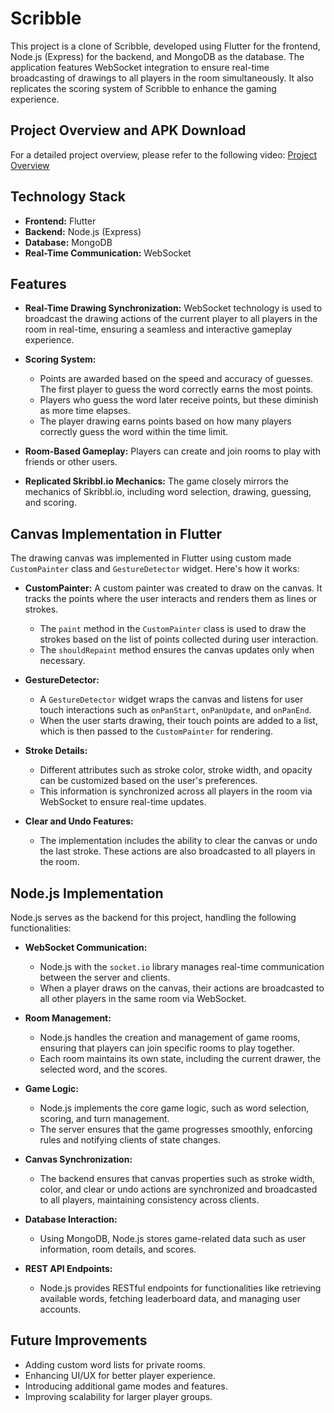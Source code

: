 # Scribble

This project is a clone of Scribble, developed using Flutter for the frontend, Node.js (Express) for the backend, and MongoDB as the database. The application features WebSocket integration to ensure real-time broadcasting of drawings to all players in the room simultaneously. It also replicates the scoring system of Scribble to enhance the gaming experience.

## Project Overview and APK Download

For a detailed project overview, please refer to the following video: [Project Overview](https://drive.google.com/file/d/1ZdWTcAfCYSkXKO5x-fQZcOcdsRgwWxMO/view?usp=sharing)

## Technology Stack

- **Frontend:** Flutter
- **Backend:** Node.js (Express)
- **Database:** MongoDB
- **Real-Time Communication:** WebSocket

## Features

- **Real-Time Drawing Synchronization:** WebSocket technology is used to broadcast the drawing actions of the current player to all players in the room in real-time, ensuring a seamless and interactive gameplay experience.

- **Scoring System:**
  - Points are awarded based on the speed and accuracy of guesses. The first player to guess the word correctly earns the most points.
  - Players who guess the word later receive points, but these diminish as more time elapses.
  - The player drawing earns points based on how many players correctly guess the word within the time limit.

- **Room-Based Gameplay:** Players can create and join rooms to play with friends or other users.

- **Replicated Skribbl.io Mechanics:** The game closely mirrors the mechanics of Skribbl.io, including word selection, drawing, guessing, and scoring.

## Canvas Implementation in Flutter

The drawing canvas was implemented in Flutter using custom made `CustomPainter` class and `GestureDetector` widget. Here's how it works:

- **CustomPainter:** A custom painter was created to draw on the canvas. It tracks the points where the user interacts and renders them as lines or strokes.
  - The `paint` method in the `CustomPainter` class is used to draw the strokes based on the list of points collected during user interaction.
  - The `shouldRepaint` method ensures the canvas updates only when necessary.

- **GestureDetector:**
  - A `GestureDetector` widget wraps the canvas and listens for user touch interactions such as `onPanStart`, `onPanUpdate`, and `onPanEnd`.
  - When the user starts drawing, their touch points are added to a list, which is then passed to the `CustomPainter` for rendering.

- **Stroke Details:**
  - Different attributes such as stroke color, stroke width, and opacity can be customized based on the user's preferences.
  - This information is synchronized across all players in the room via WebSocket to ensure real-time updates.

- **Clear and Undo Features:**
  - The implementation includes the ability to clear the canvas or undo the last stroke. These actions are also broadcasted to all players in the room.
 
## Node.js Implementation

Node.js serves as the backend for this project, handling the following functionalities:

- **WebSocket Communication:**
  - Node.js with the `socket.io` library manages real-time communication between the server and clients.
  - When a player draws on the canvas, their actions are broadcasted to all other players in the same room via WebSocket.

- **Room Management:**
  - Node.js handles the creation and management of game rooms, ensuring that players can join specific rooms to play together.
  - Each room maintains its own state, including the current drawer, the selected word, and the scores.

- **Game Logic:**
  - Node.js implements the core game logic, such as word selection, scoring, and turn management.
  - The server ensures that the game progresses smoothly, enforcing rules and notifying clients of state changes.

- **Canvas Synchronization:**
  - The backend ensures that canvas properties such as stroke width, color, and clear or undo actions are synchronized and broadcasted to all players, maintaining consistency across clients.

- **Database Interaction:**
  - Using MongoDB, Node.js stores game-related data such as user information, room details, and scores.

- **REST API Endpoints:**
  - Node.js provides RESTful endpoints for functionalities like retrieving available words, fetching leaderboard data, and managing user accounts.

## Future Improvements

- Adding custom word lists for private rooms.
- Enhancing UI/UX for better player experience.
- Introducing additional game modes and features.
- Improving scalability for larger player groups.


